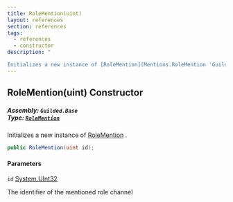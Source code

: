```yaml
---
title: RoleMention(uint)
layout: references
section: references
tags:
  - references
  - constructor
description: "

Initializes a new instance of [RoleMention](Mentions.RoleMention 'Guilded.Base.Content.Mentions.RoleMention') ."
---
```


## RoleMention(uint) Constructor
##### **Assembly:** `Guilded.Base`<br/>**Type:** [`RoleMention`](Mentions.RoleMention 'Guilded.Base.Content.Mentions.RoleMention')

Initializes a new instance of [RoleMention](Mentions.RoleMention 'Guilded.Base.Content.Mentions.RoleMention') .

```csharp
public RoleMention(uint id);
```
#### Parameters

<a name='Guilded.Base.Content.Mentions.RoleMention.RoleMention(uint).id'></a>

`id` [System.UInt32](https://docs.microsoft.com/en-us/dotnet/api/System.UInt32 'System.UInt32')

The identifier of the mentioned role channel